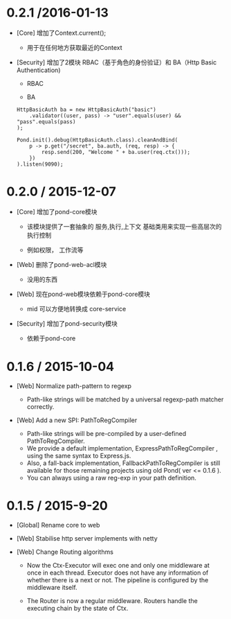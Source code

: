 0.2.1 /2016-01-13
==================


  * [Core] 增加了Context.current();

      - 用于在任何地方获取最近的Context
      
  * [Security] 增加了2模块 RBAC（基于角色的身份验证）和 BA（Http Basic Authentication)    
        
       - RBAC
       
       
       - BA
       
        HttpBasicAuth ba = new HttpBasicAuth("basic")
            .validator((user, pass) -> "user".equals(user) && "pass".equals(pass)
        );
        
        Pond.init().debug(HttpBasicAuth.class).cleanAndBind( 
            p -> p.get("/secret", ba.auth, (req, resp) -> {
                resp.send(200, "Welcome " + ba.user(req.ctx()));
            })
        ).listen(9090);
       
       
     
       
0.2.0 / 2015-12-07
==================

  * [Core] 增加了pond-core模块

      - 该模块提供了一套抽象的 服务,执行,上下文 基础类用来实现一些高层次的执行控制

      - 例如权限， 工作流等

  * [Web] 删除了pond-web-acl模块

      - 没用的东西

  * [Web] 现在pond-web模块依赖于pond-core模块

      - mid 可以方便地转换成 core-service

  * [Security] 增加了pond-security模块

      - 依赖于pond-core

0.1.6 / 2015-10-04
==================

  * [Web] Normalize path-pattern to regexp

      - Path-like strings will be matched by a universal regexp-path matcher correctly.

  * [Web] Add a new SPI: PathToRegCompiler

      - Path-like strings will be pre-compiled by a user-defined PathToRegCompiler.
      - We provide a default implementation, ExpressPathToRegCompiler , using the same syntax to Express.js.
      - Also, a fall-back implementation,  FallbackPathToRegCompiler is still available for those remaining projects using old Pond( ver <= 0.1.6 ).
      - You can always using a raw reg-exp in your path definition.

0.1.5 / 2015-9-20
==================

  * [Global] Rename core to web
  * [Web] Stabilise http server implements with netty
  * [Web] Change Routing algorithms

      - Now the Ctx-Executor will exec one and only one middleware at once in each thread.
        Executor does not have any information of whether there is a next or not.
        The pipeline is configured by the middleware itself.

      - The Router is now a regular middleware.
        Routers handle the executing chain by the state of Ctx.

